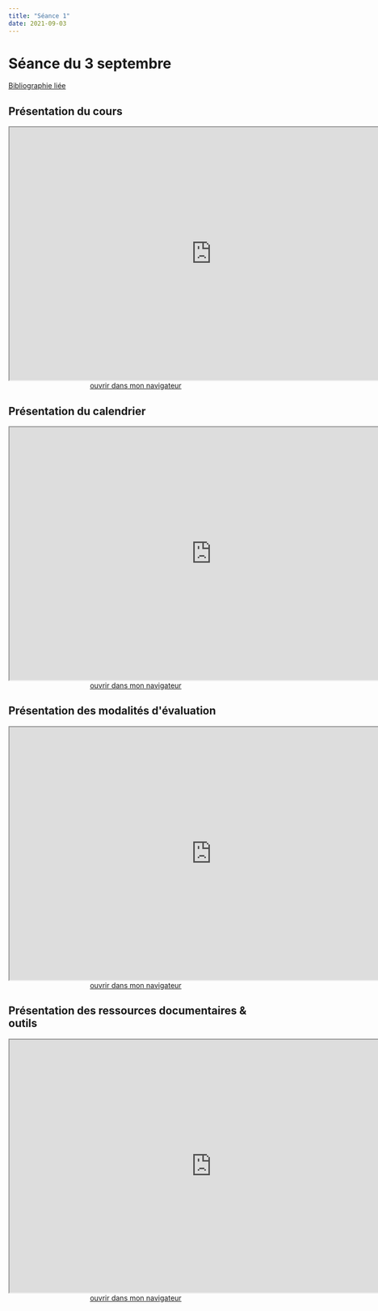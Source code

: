 ```yaml
--- 
title: "Séance 1"
date: 2021-09-03
---
```


# Séance du 3 septembre

[Bibliographie liée](https://www.zotero.org/groups/4276254/fra3826-a2021/collections/8ESJWCC3)

## Présentation du cours

<iframe src="https://mmellet.github.io/fra3826_2021/slides/Seance-1-1.html" title="description"  height="500" width="800" allowfullscreen="allowfullscreen"></iframe>

<div style="text-align:center">
<a href="https://mmellet.github.io/fra3826_2021/slides/Seance-1-1.html" target="_blank">ouvrir dans mon navigateur</a>
</div>

## Présentation du calendrier

<iframe src="https://mmellet.github.io/fra3826_2021/slides/Seance-1-2.html" title="description" height="500" width="800" ></iframe>

<div style="text-align:center">
<a href="https://mmellet.github.io/fra3826_2021/slides/Seance-1-2.html" target="_blank">ouvrir dans mon navigateur</a>
</div>


## Présentation des modalités d'évaluation

<iframe src="https://mmellet.github.io/fra3826_2021/slides/Seance-1-3.html" title="description" height="500" width="800" ></iframe>

<div style="text-align:center">
<a href="https://mmellet.github.io/fra3826_2021/slides/Seance-1-3.html" target="_blank">ouvrir dans mon navigateur</a>
</div>


## Présentation des ressources documentaires & outils

<iframe src="https://mmellet.github.io/fra3826_2021/slides/Seance-1-4.html" title="description" height="500" width="800" ></iframe>

<div style="text-align:center">
<a href="https://mmellet.github.io/fra3826_2021/slides/Seance-1-4.html" target="_blank">ouvrir dans mon navigateur</a>
</div>

